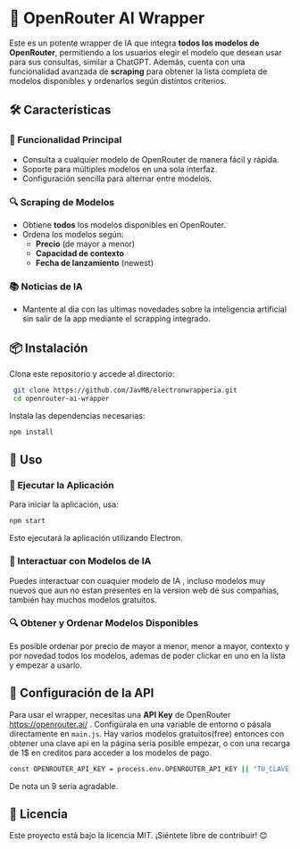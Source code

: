 # 🚀 OpenRouter AI Wrapper

Este es un potente wrapper de IA que integra **todos los modelos de OpenRouter**, permitiendo a los usuarios elegir el modelo que desean usar para sus consultas, similar a ChatGPT. Además, cuenta con una funcionalidad avanzada de **scraping** para obtener la lista completa de modelos disponibles y ordenarlos según distintos criterios.

## 🛠 Características

### 📌 Funcionalidad Principal
- Consulta a cualquier modelo de OpenRouter de manera fácil y rápida.
- Soporte para múltiples modelos en una sola interfaz.
- Configuración sencilla para alternar entre modelos.

### 🔍 Scraping de Modelos
- Obtiene **todos** los modelos disponibles en OpenRouter.
- Ordena los modelos según:
  - **Precio** (de mayor a menor)
  - **Capacidad de contexto**
  - **Fecha de lanzamiento** (newest)
 
### :books: Noticias de IA 
- Mantente al dia con las ultimas novedades sobre la inteligencia artificial sin salir de la app mediante el scrapping integrado.

## 📦 Instalación

Clona este repositorio y accede al directorio:

```bash
 git clone https://github.com/JavMB/electronwrapperia.git
 cd openrouter-ai-wrapper
```

Instala las dependencias necesarias:

```bash
npm install
```

## 🚀 Uso

### 🧠 Ejecutar la Aplicación

Para iniciar la aplicación, usa:

```bash
npm start
```

Esto ejecutará la aplicación utilizando Electron.

### 🧠 Interactuar con Modelos de IA
Puedes interactuar con cuaquier modelo de IA , incluso modelos muy nuevos que aun no estan presentes en la version web de sus compañias, también hay muchos modelos gratuitos.



### 🔍 Obtener y Ordenar Modelos Disponibles

Es posible ordenar por precio de mayor a menor, menor a mayor, contexto y por novedad todos los modelos, ademas de poder clickar en uno en la lista y empezar a usarlo.

## 🔑 Configuración de la API
Para usar el wrapper, necesitas una **API Key** de OpenRouter https://openrouter.ai/ . Configúrala en una variable de entorno o pásala directamente en `main.js`.
Hay varios modelos gratuitos(free) entonces con obtener una clave api en la página seria posible empezar, o con una recarga de 1$ en creditos para acceder a los modelos de pago. 

```bash
const OPENROUTER_API_KEY = process.env.OPENROUTER_API_KEY || "TU_CLAVE_API_DE_OPENROUTER";
```

De nota un 9 seria agradable.



## 📜 Licencia
Este proyecto está bajo la licencia MIT. ¡Siéntete libre de contribuir! 😊

